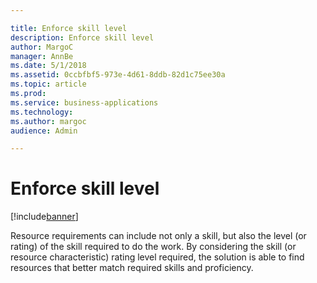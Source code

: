 ```yaml
---

title: Enforce skill level
description: Enforce skill level
author: MargoC
manager: AnnBe
ms.date: 5/1/2018
ms.assetid: 0ccbfbf5-973e-4d61-8ddb-82d1c75ee30a
ms.topic: article
ms.prod: 
ms.service: business-applications
ms.technology: 
ms.author: margoc
audience: Admin

---
```

#  Enforce skill level  




[!include[banner](../../../../includes/banner.md)]

Resource requirements can include not only a skill, but also the level (or
rating) of the skill required to do the work. By considering the skill (or
resource characteristic) rating level required, the solution is able to find
resources that better match required skills and proficiency.
